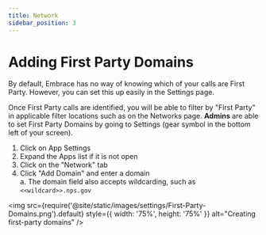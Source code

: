 ```yaml
---
title: Network
sidebar_position: 3
---
```


# Adding First Party Domains

By default, Embrace has no way of knowing which of your calls are First Party. However, you can set this up easily in the Settings page.

Once First Party calls are identified, you will be able to filter by "First Party" in applicable filter locations such as on the Networks page. **Admins** are able to set First Party Domains by going to Settings (gear symbol in the bottom left of your screen).  

1. Click on App Settings
2. Expand the Apps list if it is not open
3. Click on the "Network" tab
4. Click "Add Domain" and enter a domain\
    a. The domain field also accepts wildcarding, such as `<<wildcard>>.nps.gov`

<img src={require('@site/static/images/settings/First-Party-Domains.png').default} style={{ width: '75%', height: '75%' }} alt="Creating first-party domains" />
